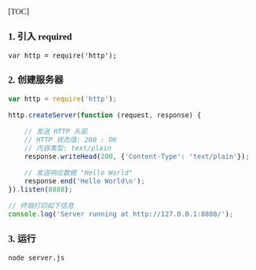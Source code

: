<font face="Simsun" size=3>

[TOC]

### 1. 引入 required

~~~
var http = require('http');
~~~

###  2. 创建服务器

~~~server.js
var http = require('http');

http.createServer(function (request, response) {

    // 发送 HTTP 头部 
    // HTTP 状态值: 200 : OK
    // 内容类型: text/plain
    response.writeHead(200, {'Content-Type': 'text/plain'});

    // 发送响应数据 "Hello World"
    response.end('Hello World\n');
}).listen(8888);

// 终端打印如下信息
console.log('Server running at http://127.0.0.1:8888/');
~~~

### 3. 运行 

~~~
node server.js
~~~

</font>